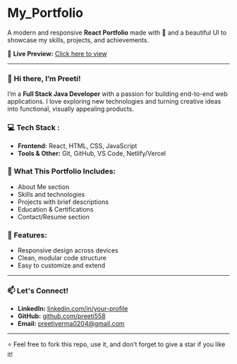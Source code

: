
# My_Portfolio

A modern and responsive **React Portfolio** made with 💙 and a beautiful UI to showcase my skills, projects, and achievements.

🔗 **Live Preview:** [Click here to view](https://your-live-site-link.com) 

---

### 👋 Hi there, I’m Preeti!

I’m a **Full Stack Java Developer** with a passion for building end-to-end web applications. I love exploring new technologies and turning creative ideas into functional, visually appealing products.

### 💻 Tech Stack :

- **Frontend:** React, HTML, CSS, JavaScript
- **Tools & Other:** Git, GitHub, VS Code, Netlify/Vercel

### 🚀 What This Portfolio Includes:

- About Me section
- Skills and technologies
- Projects with brief descriptions
- Education & Certifications
- Contact/Resume section

### 📌 Features:

- Responsive design across devices
- Clean, modular code structure
- Easy to customize and extend

---

### 📫 Let's Connect!

- **LinkedIn:** [linkedin.com/in/your-profile](https://www.linkedin.com/in/preeti-verma-94611a253/)
- **GitHub:** [github.com/preeti558](https://github.com/preeti558)
- **Email:** preetiverma0204@gmail.com

---

⭐ Feel free to fork this repo, use it, and don’t forget to give a star if you like it!
